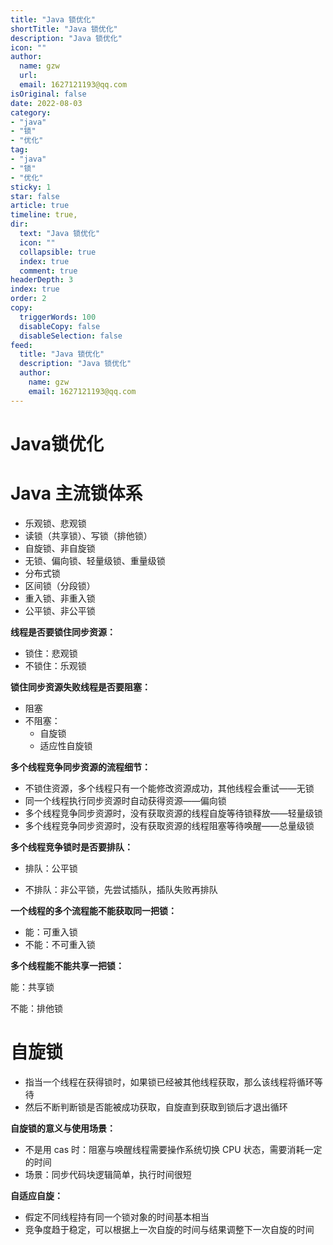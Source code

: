 ```yaml
---
title: "Java 锁优化"
shortTitle: "Java 锁优化"
description: "Java 锁优化"
icon: ""
author: 
  name: gzw
  url: 
  email: 1627121193@qq.com
isOriginal: false
date: 2022-08-03
category: 
- "java"
- "锁"
- "优化"
tag:
- "java"
- "锁"
- "优化"
sticky: 1
star: false
article: true
timeline: true,
dir:
  text: "Java 锁优化"
  icon: ""
  collapsible: true
  index: true
  comment: true
headerDepth: 3
index: true
order: 2
copy:
  triggerWords: 100
  disableCopy: false
  disableSelection: false
feed:
  title: "Java 锁优化"
  description: "Java 锁优化"
  author:
    name: gzw
    email: 1627121193@qq.com
---
```







# Java锁优化


# Java 主流锁体系

- 乐观锁、悲观锁
- 读锁（共享锁）、写锁（排他锁）
- 自旋锁、非自旋锁
- 无锁、偏向锁、轻量级锁、重量级锁
- 分布式锁
- 区间锁（分段锁）
- 重入锁、非重入锁
- 公平锁、非公平锁



**线程是否要锁住同步资源：**

- 锁住：悲观锁
- 不锁住：乐观锁



**锁住同步资源失败线程是否要阻塞：**

- 阻塞
- 不阻塞：
  - 自旋锁
  - 适应性自旋锁



**多个线程竞争同步资源的流程细节：**

- 不锁住资源，多个线程只有一个能修改资源成功，其他线程会重试——无锁
- 同一个线程执行同步资源时自动获得资源——偏向锁
- 多个线程竞争同步资源时，没有获取资源的线程自旋等待锁释放——轻量级锁
- 多个线程竞争同步资源时，没有获取资源的线程阻塞等待唤醒——总量级锁



**多个线程竞争锁时是否要排队：**

- 排队：公平锁

- 不排队：非公平锁，先尝试插队，插队失败再排队



**一个线程的多个流程能不能获取同一把锁：**

- 能：可重入锁
- 不能：不可重入锁



**多个线程能不能共享一把锁：**

能：共享锁

不能：排他锁





# 自旋锁

- 指当一个线程在获得锁时，如果锁已经被其他线程获取，那么该线程将循环等待
- 然后不断判断锁是否能被成功获取，自旋直到获取到锁后才退出循环

**自旋锁的意义与使用场景：**

- 不是用 cas 时：阻塞与唤醒线程需要操作系统切换 CPU 状态，需要消耗一定的时间
- 场景：同步代码块逻辑简单，执行时间很短

**自适应自旋：**

- 假定不同线程持有同一个锁对象的时间基本相当
- 竞争度趋于稳定，可以根据上一次自旋的时间与结果调整下一次自旋的时间